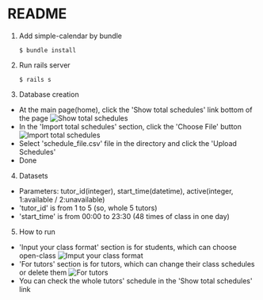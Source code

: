 # README

1. Add simple-calendar by bundle

   ```
   $ bundle install
   ```

2. Run rails server

   ```
   $ rails s
   ```

3. Database creation

- At the main page(home), click the 'Show total schedules' link bottom of the page
  ![Show total schedules](https://user-images.githubusercontent.com/87465029/156634924-9e08bec8-984a-4726-9099-edb2af8fd581.png)
- In the 'Import total schedules' section, click the 'Choose File' button
  ![Import total schedules](https://user-images.githubusercontent.com/87465029/156635088-837d48f7-9d9b-4115-b507-fcd0bf1ce11e.png)
- Select 'schedule_file.csv' file in the directory and click the 'Upload Schedules'
- Done

4. Datasets

- Parameters: tutor_id(integer), start_time(datetime), active(integer, 1:available / 2:unavailable)
- 'tutor_id' is from 1 to 5 (so, whole 5 tutors)
- 'start_time' is from 00:00 to 23:30 (48 times of class in one day)

5. How to run

- 'Input your class format' section is for students, which can choose open-class
  ![Imput your class format](https://user-images.githubusercontent.com/87465029/156635195-06c4cb91-c7f8-4c6d-9410-b8c9a7cf2359.png)
- 'For tutors' section is for tutors, which can change their class schedules or delete them
  ![For tutors](https://user-images.githubusercontent.com/87465029/156635281-2951306e-1fe5-4c3e-9e91-83428e6e75c8.png)
- You can check the whole tutors' schedule in the 'Show total schedules' link

